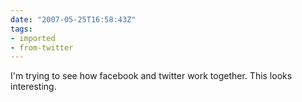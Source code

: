 ```yaml
---
date: "2007-05-25T16:58:43Z"
tags:
- imported
- from-twitter
---
```

I'm trying to see how facebook and twitter work together. This looks interesting.

